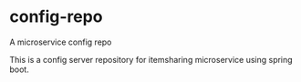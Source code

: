 # config-repo
A microservice config repo

This is a config server repository for itemsharing microservice using spring boot.
